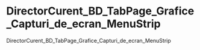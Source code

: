 # DirectorCurent_BD_TabPage_Grafice_Capturi_de_ecran_MenuStrip
DirectorCurent_BD_TabPage_Grafice_Capturi_de_ecran_MenuStrip
